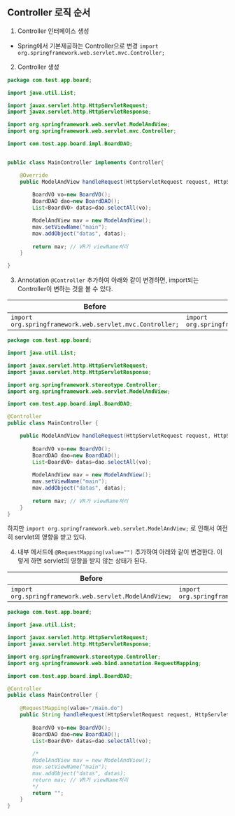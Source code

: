 ## Controller 로직 순서 

1. Controller 인터페이스 생성
- Spring에서 기본제공하는 Controller으로 변경 
`import org.springframework.web.servlet.mvc.Controller;`

2. Controller 생성 
```java
package com.test.app.board;

import java.util.List;

import javax.servlet.http.HttpServletRequest;
import javax.servlet.http.HttpServletResponse;

import org.springframework.web.servlet.ModelAndView;
import org.springframework.web.servlet.mvc.Controller;

import com.test.app.board.impl.BoardDAO;


public class MainController implements Controller{

	@Override
	public ModelAndView handleRequest(HttpServletRequest request, HttpServletResponse response) {
	
		BoardVO vo=new BoardVO(); 
		BoardDAO dao=new BoardDAO();
		List<BoardVO> datas=dao.selectAll(vo);

		ModelAndView mav = new ModelAndView();
		mav.setViewName("main");
		mav.addObject("datas", datas);
		
		return mav; // VR가 viewName처리
	}

}
```

3. Annotation `@Controller` 추가하여 아래와 같이 변경하면, import되는 Controller이 변하는 것을 볼 수 있다. 

|Before|After|
|--|--|
|`import org.springframework.web.servlet.mvc.Controller;`|`import org.springframework.stereotype.Controller;`|

```java
package com.test.app.board;

import java.util.List;

import javax.servlet.http.HttpServletRequest;
import javax.servlet.http.HttpServletResponse;

import org.springframework.stereotype.Controller;
import org.springframework.web.servlet.ModelAndView;

import com.test.app.board.impl.BoardDAO;

@Controller
public class MainController {

	public ModelAndView handleRequest(HttpServletRequest request, HttpServletResponse response) {
	
		BoardVO vo=new BoardVO(); 
		BoardDAO dao=new BoardDAO();
		List<BoardVO> datas=dao.selectAll(vo);
	
		ModelAndView mav = new ModelAndView();
		mav.setViewName("main");
		mav.addObject("datas", datas);
		
		return mav; // VR가 viewName처리
	}
}
```
하지만 `import org.springframework.web.servlet.ModelAndView;` 로 인해서 여전히 servlet의 영향을 받고 있다. 

4. 내부 메서드에 `@RequestMapping(value="")` 추가하여 아래와 같이 변경한다. 이렇게 하면 servlet의 영향을 받지 않는 상태가 된다. 

|Before|After|
|--|--|
|`import org.springframework.web.servlet.ModelAndView;`|`import org.springframework.web.bind.annotation.RequestMapping;`|

```java
package com.test.app.board;

import java.util.List;

import javax.servlet.http.HttpServletRequest;
import javax.servlet.http.HttpServletResponse;

import org.springframework.stereotype.Controller;
import org.springframework.web.bind.annotation.RequestMapping;

import com.test.app.board.impl.BoardDAO;

@Controller
public class MainController {
	
	@RequestMapping(value="/main.do")
	public String handleRequest(HttpServletRequest request, HttpServletResponse response) {
	
		BoardVO vo=new BoardVO(); 
		BoardDAO dao=new BoardDAO();
		List<BoardVO> datas=dao.selectAll(vo);
		
		/*
        ModelAndView mav = new ModelAndView();
		mav.setViewName("main");
		mav.addObject("datas", datas);
		return mav; // VR가 viewName처리	
        */	
		return "";		
	}
}
```